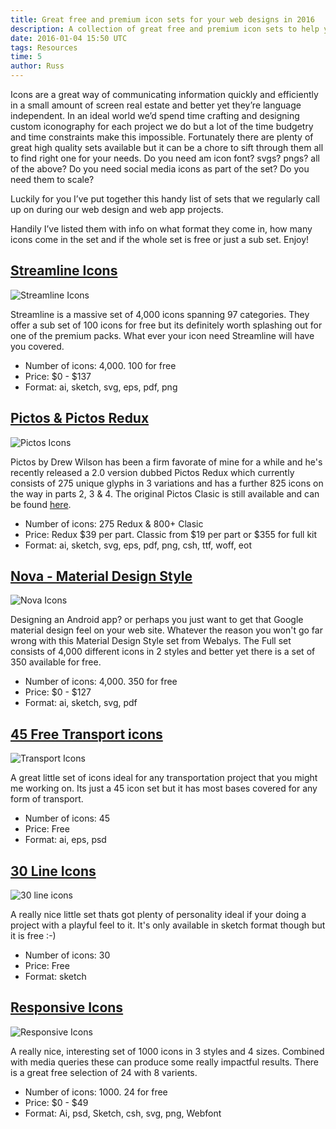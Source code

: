 ```yaml
---
title: Great free and premium icon sets for your web designs in 2016
description: A collection of great free and premium icon sets to help you in your web designs in 2016
date: 2016-01-04 15:50 UTC
tags: Resources
time: 5
author: Russ
---
```


Icons are a great way of communicating information quickly and efficiently in a small amount of screen real estate and better yet they’re language independent. In an ideal world we’d spend time crafting and designing custom iconography for each project we do but a lot of the time budgetry and time constraints make this impossible. Fortunately there are plenty of great high quality sets available but it can be a chore to sift through them all to find right one for your needs. Do you need am icon font? svgs? pngs? all of the above? Do you need social media icons as part of the set? Do you need them to scale?

Luckily for you I’ve put together this handy list of sets that we  regularly call up on during our web design and web app projects.

Handily I’ve listed them with info on what format they come in, how many icons come in the set and if the whole set is free or just a sub set. Enjoy! 

## [Streamline Icons](http://www.streamlineicons.com/)
![Streamline Icons](/img/streamline.jpg)

Streamline is a massive set of 4,000 icons spanning 97 categories. They offer a sub set of 100 icons for free but its definitely worth splashing out for one of the premium packs. What ever your icon need Streamline will have you covered.

<ul class="info-box">
	<li>Number of icons: 4,000. 100 for free</li>
	<li>Price: $0 - $137</li>
	<li>Format: ai, sketch, svg, eps, pdf, png</li>
</ul>


## [Pictos & Pictos Redux](http://www.pictos.cc/)
![Pictos Icons](/img/pictos.jpg)

Pictos by Drew Wilson has been a firm favorate of mine for a while and he's recently released a 2.0 version dubbed Pictos Redux which currently consists of 275 unique glyphs in 3 variations and has a further 825 icons on the way in parts 2, 3 & 4. The original Pictos Clasic is still available and can be found [here](http://www.pictos.cc/classic).

<ul class="info-box">
	<li>Number of icons: 275 Redux &amp; 800+ Clasic</li>
	<li>Price: Redux $39 per part. Classic from $19 per part or $355 for full kit</li>
	<li>Format: ai, sketch, svg, eps, pdf, png, csh, ttf, woff, eot</li>
</ul>

## [Nova - Material Design Style](http://www.webalys.com/nova/)
![Nova Icons](/img/nova.jpg)

Designing an Android app? or perhaps you just want to get that Google material design feel on your web site. Whatever the reason you won't go far wrong with this Material Design Style set from Webalys. The Full set consists of 4,000 different icons in 2 styles and better yet there is a set of 350 available for free.

<ul class="info-box">
	<li>Number of icons: 4,000. 350 for free</li>
	<li>Price: $0 - $127</li>
	<li>Format: ai, sketch, svg, pdf</li>
</ul>

## [45 Free Transport icons](http://www.graphicsfuel.com/2015/01/exclusive-45-free-transport-icons/)
![Transport Icons](/img/transport.jpg)

A great little set of icons ideal for any transportation project that you might me working on. Its just a 45 icon set but it has most bases covered for any form of transport.

<ul class="info-box">
	<li>Number of icons: 45</li>
	<li>Price: Free</li>
	<li>Format: ai, eps, psd</li>
</ul>

## [30 Line Icons](https://dribbble.com/shots/1871082-30-line-icon-Freebies?list=users&offset=1)
![30 line icons](/img/thirty-line-icons.jpg)

A really nice little set thats got plenty of personality ideal if your doing a project with a playful feel to it. It's only available in sketch format though but it is free :-)

<ul class="info-box">
	<li>Number of icons: 30</li>
	<li>Price: Free</li>
	<li>Format: sketch</li>
</ul>

## [Responsive Icons](http://iconsresponsive.com/free-icons/)
![Responsive Icons](/img/responsive_icons.jpg)

A really nice, interesting set of 1000 icons in 3 styles and 4 sizes. Combined with media queries these can produce some really impactful results. There is a great free selection of 24 with 8 varients. 

<ul class="info-box">
	<li>Number of icons: 1000. 24 for free</li>
	<li>Price: $0 - $49 </li>
	<li>Format: Ai, psd, Sketch, csh, svg, png, Webfont</li>
</ul>








 